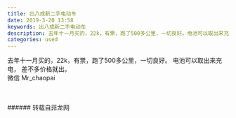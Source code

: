 ```yaml
---
title: 出八成新二手电动车
date: 2019-3-20 13:58
keywords: 出八成新二手电动车
description: 去年十一月买的，22k，有票，跑了500多公里，一切良好。电池可以取出来充电，差不多价格就出。微信Mr_chaopai
categories: used
---
```

<td class="t_f" id="postmessage_3265325">

去年十一月买的，22k，有票，跑了500多公里，一切良好。 电池可以取出来充电， 差不多价格就出。<br/>
微信 Mr_chaopai<br/>
<img alt="" border="0" class="zoom" data-cf-modified-f4cfb7a744b1a9e145d41cdc-="" file="http://www.flw.ph/data/appbyme/upload/image/201903/20/7RMR1lK3wwQB.jpg" id="aimg_GdG81" lazyloadthumb="1" onclick="" onmouseover="" src="http://www.flw.ph/data/appbyme/upload/image/201903/20/7RMR1lK3wwQB.jpg"/><br/>
<br/>
<img alt="" border="0" class="zoom" data-cf-modified-f4cfb7a744b1a9e145d41cdc-="" file="http://www.flw.ph/data/appbyme/upload/image/201903/20/pKbc5honxFLE.jpg" id="aimg_emNz2" lazyloadthumb="1" onclick="" onmouseover="" src="http://www.flw.ph/data/appbyme/upload/image/201903/20/pKbc5honxFLE.jpg"/><br/>
<br/>
</td>
###### 转载自菲龙网